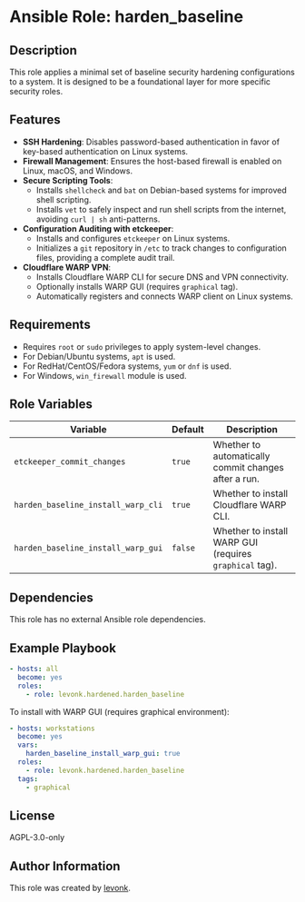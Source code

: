 # Ansible Role: harden_baseline

## Description

This role applies a minimal set of baseline security hardening configurations to a system. It is designed to be a foundational layer for more specific security roles.

## Features

-   **SSH Hardening**: Disables password-based authentication in favor of key-based authentication on Linux systems.
-   **Firewall Management**: Ensures the host-based firewall is enabled on Linux, macOS, and Windows.
-   **Secure Scripting Tools**:
    -   Installs `shellcheck` and `bat` on Debian-based systems for improved shell scripting.
    -   Installs `vet` to safely inspect and run shell scripts from the internet, avoiding `curl | sh` anti-patterns.
-   **Configuration Auditing with etckeeper**:
    -   Installs and configures `etckeeper` on Linux systems.
    -   Initializes a `git` repository in `/etc` to track changes to configuration files, providing a complete audit trail.
-   **Cloudflare WARP VPN**:
    -   Installs Cloudflare WARP CLI for secure DNS and VPN connectivity.
    -   Optionally installs WARP GUI (requires `graphical` tag).
    -   Automatically registers and connects WARP client on Linux systems.

## Requirements

-   Requires `root` or `sudo` privileges to apply system-level changes.
-   For Debian/Ubuntu systems, `apt` is used.
-   For RedHat/CentOS/Fedora systems, `yum` or `dnf` is used.
-   For Windows, `win_firewall` module is used.

## Role Variables

| Variable                           | Default | Description                                             |
| ---------------------------------- | ------- | ------------------------------------------------------- |
| `etckeeper_commit_changes`         | `true`  | Whether to automatically commit changes after a run.   |
| `harden_baseline_install_warp_cli` | `true`  | Whether to install Cloudflare WARP CLI.                |
| `harden_baseline_install_warp_gui` | `false` | Whether to install WARP GUI (requires `graphical` tag). |

## Dependencies

This role has no external Ansible role dependencies.

## Example Playbook

```yaml
- hosts: all
  become: yes
  roles:
    - role: levonk.hardened.harden_baseline
```

To install with WARP GUI (requires graphical environment):

```yaml
- hosts: workstations
  become: yes
  vars:
    harden_baseline_install_warp_gui: true
  roles:
    - role: levonk.hardened.harden_baseline
  tags:
    - graphical
```

## License

AGPL-3.0-only

## Author Information

This role was created by [levonk](mailto:v3l8dud3@lkara.com).
